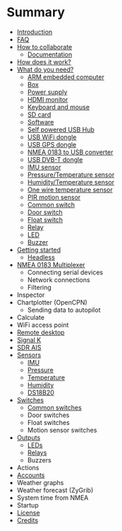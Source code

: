 # Summary

* [Introduction](README.md)
* [FAQ](faq.md)
* [How to collaborate](how_to_collaborate.md)
   * [Documentation](documentation.md)
* [How does it work?](how_does_it_work.md)
* [What do you need?](what_do_you_need.md)
   * [ARM embedded computer](arm_computer.md)
   * [Box](box.md)
   * [Power supply](power_supply.md)
   * [HDMI monitor](monitor.md)
   * [Keyboard and mouse](keyboard.md)
   * [SD card](sd_card.md)
   * [Software](software.md)
   * [Self powered USB Hub](hub.md)
   * [USB WiFi dongle](wifi_dongle.md)
   * [USB GPS dongle](gps_dongle.md)
   * [NMEA 0183 to USB converter](nmea_converter.md)
   * [USB DVB-T dongle](dvb-t_dongle.md)
   * [IMU sensor](imu_sensor.md)
   * [Pressure/Temperature sensor](pressure_sensor.md)
   * [Humidity/Temperature sensor](humidity_sensor.md)
   * [One wire temperature sensor](1w_temp_sensor.md)
   * [PIR motion sensor](motion.md)
   * [Common switch](common_sw.md)
   * [Door switch](door_sw.md)
   * [Float switch](float_sw.md)
   * [Relay](relay.md)
   * [LED](led.md)
   * [Buzzer](buzzer.md)
* [Getting started](getting_started.md)
   * [Headless](headless.md)
* [NMEA 0183 Multiplexer](nmea_multiplexer.md)
   * Connecting serial devices
   * Network connections
   * Filtering
* Inspector
* Chartplotter (OpenCPN)
   * Sending data to autopilot
* Calculate
* WiFi access point
* [Remote desktop](remote_desktop.md)
* [Signal K](signalk.md)
* [SDR AIS](sdr_ais.md)
* [Sensors](sensors.md)
   * [IMU](imu.md)
   * [Pressure](pressure.md)
   * [Temperature](temperature.md)
   * [Humidity](humidity.md)
   * [DS18B20](DS18B20.md)
* [Switches](switches.md)
   * [Common switches](common_sws.md)
   * Door switches
   * Float switches
   * Motion sensor switches
* [Outputs](outputs.md)
   * [LEDs](leds.md)
   * [Relays](relays.md)
   * Buzzers
* Actions
* [Accounts](accounts.md)
* Weather graphs
* Weather forecast (ZyGrib)
* System time from NMEA
* Startup
* [License](license.md)
* [Credits](credits.md)

